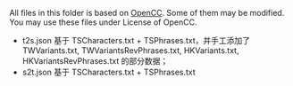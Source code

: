 All files in this folder is based on [OpenCC]. Some of them may be modified. You may use these files under License of OpenCC.

[OpenCC]: https://github.com/BYVoid/OpenCC

* t2s.json 基于 TSCharacters.txt + TSPhrases.txt，并手工添加了 TWVariants.txt, TWVariantsRevPhrases.txt, HKVariants.txt, HKVariantsRevPhrases.txt 的部分数据；
* s2t.json 基于 TSCharacters.txt + TSPhrases.txt
